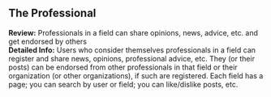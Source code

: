 <h2>The Professional</h2>

<b>Review:</b> Professionals in a field can share opinions, news, advice, etc. and get endorsed by others
<br />
<b>Detailed Info:</b> Users who consider themselves professionals in a field can register and share news, opinions, professional advice, etc.
They (or their posts) can be endorsed from other professionals in that field or their organization (or other organizations), if such are registered. 
Each field has a page; you can search by user or field; you can like/dislike posts, etc.